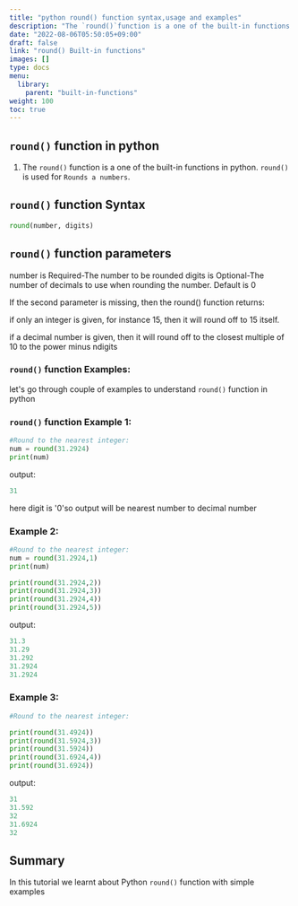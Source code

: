 ```yaml
---
title: "python round() function syntax,usage and examples"
description: "The `round()`function is a one of the built-in functions in python"
date: "2022-08-06T05:50:05+09:00"
draft: false
link: "round() Built-in functions"
images: []
type: docs
menu:
  library:
    parent: "built-in-functions"
weight: 100
toc: true
---
```


## `round()` function in python

1. The `round()` function is a one of the built-in functions in python.
`round()` is used for `Rounds a numbers`.

## `round()` function Syntax

```python
round(number, digits)
```
## `round()` function parameters

number is Required-The number to be rounded
digits is Optional-The number of decimals to use when rounding the number. Default is 0

If the second parameter is missing, then the round() function returns: 

if only an integer is given, for instance 15, then it will round off to 15 itself.

if a decimal number is given, then it will round off to the closest multiple of 10 to the power minus ndigits

### `round()` function Examples:

let's go through couple of examples to understand `round()` function in python

### `round()` function Example 1:

```python
#Round to the nearest integer:
num = round(31.2924)
print(num) 
```
output:

```python
31
```
here digit is '0'so output will be nearest number to decimal number 

### Example 2: 

```python
#Round to the nearest integer:
num = round(31.2924,1)
print(num) 

print(round(31.2924,2))
print(round(31.2924,3))
print(round(31.2924,4))
print(round(31.2924,5))
```
output:

```python
31.3
31.29
31.292
31.2924
31.2924
```
### Example 3:

```python
#Round to the nearest integer:

print(round(31.4924))
print(round(31.5924,3))
print(round(31.5924))
print(round(31.6924,4))
print(round(31.6924))
```
output:

```python
31
31.592
32
31.6924
32
```
## Summary
In this tutorial we learnt about Python `round()` function with simple examples
